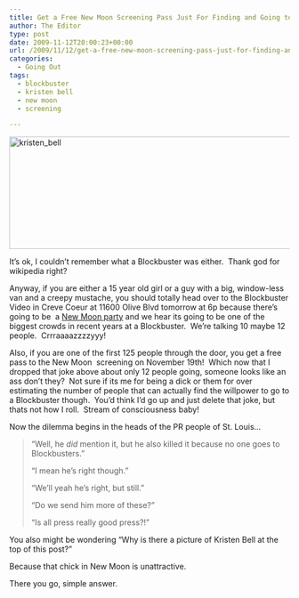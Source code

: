 ```yaml
---
title: Get a Free New Moon Screening Pass Just For Finding and Going to a Blockbuster
author: The Editor
type: post
date: 2009-11-12T20:00:23+00:00
url: /2009/11/12/get-a-free-new-moon-screening-pass-just-for-finding-and-going-to-a-blockbuster/
categories:
  - Going Out
tags:
  - blockbuster
  - kristen bell
  - new moon
  - screening

---
```

<img class="aligncenter size-full wp-image-2288" title="kristen_bell" src="http://punchingkitty.com/wp-content/uploads/2009/11/kristen_bell.jpg" alt="kristen_bell" width="600" height="202" srcset="http://media.punchingkitty.com/wordpress/2009/11/kristen_bell.jpg 600w, http://media.punchingkitty.com/wordpress/2009/11/kristen_bell-300x101.jpg 300w" sizes="(max-width: 600px) 100vw, 600px" />

It&#8217;s ok, I couldn&#8217;t remember what a Blockbuster was either.  Thank god for wikipedia right?

Anyway, if you are either a 15 year old girl or a guy with a big, window-less van and a creepy mustache, you should totally head over to the Blockbuster Video in Creve Coeur at 11600 Olive Blvd tomorrow at 6p because there&#8217;s going to be  a <a href="http://www.facebook.com/event.php?eid=194292416277&index=1" target="_blank">New Moon party</a> and we hear its going to be one of the biggest crowds in recent years at a Blockbuster.  We&#8217;re talking 10 maybe 12 people.  Crrraaaazzzzyyy!

Also, if you are one of the first 125 people through the door, you get a free pass to the New Moon  screening on November 19th!  Which now that I dropped that joke above about only 12 people going, someone looks like an ass don&#8217;t they?  Not sure if its me for being a dick or them for over estimating the number of people that can actually find the willpower to go to a Blockbuster though.  You&#8217;d think I&#8217;d go up and just delete that joke, but thats not how I roll.  Stream of consciousness baby!

Now the dilemma begins in the heads of the PR people of St. Louis&#8230;

> &#8220;Well, he _did_ mention it, but he also killed it because no one goes to Blockbusters.&#8221;
> 
> &#8220;I mean he&#8217;s right though.&#8221;
> 
> &#8220;We&#8217;ll yeah he&#8217;s right, but still.&#8221;
> 
> &#8220;Do we send him more of these?&#8221;
> 
> &#8220;Is all press really good press?!&#8221;

You also might be wondering &#8220;Why is there a picture of Kristen Bell at the top of this post?&#8221;

Because that chick in New Moon is unattractive.

There you go, simple answer.